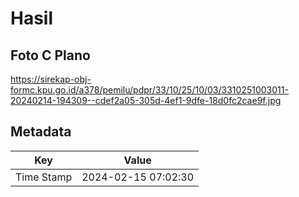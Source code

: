 # Hasil

## Foto C Plano

https://sirekap-obj-formc.kpu.go.id/a378/pemilu/pdpr/33/10/25/10/03/3310251003011-20240214-194309--cdef2a05-305d-4ef1-9dfe-18d0fc2cae9f.jpg


## Metadata

| Key        | Value               |
| ---------- | ------------------- |
| Time Stamp | 2024-02-15 07:02:30 |



